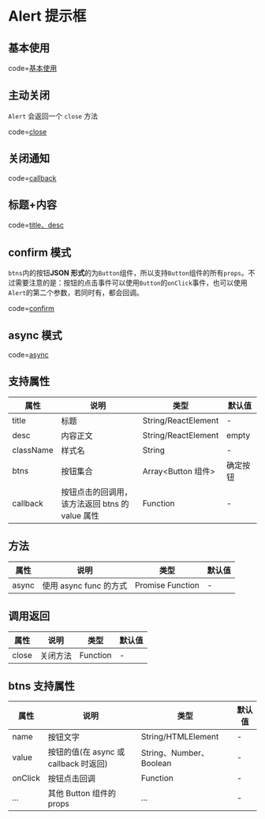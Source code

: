 # Alert 提示框

## 基本使用

code=[基本使用](alert)

## 主动关闭

`Alert` 会返回一个 `close` 方法

code=[close](alert_close)

## 关闭通知

code=[callback](alert_callback)

## 标题+内容

code=[title、desc](alert_title_desc)

## confirm 模式

`btns`内的按钮**JSON 形式**的为`Button`组件，所以支持`Button`组件的所有`props`。不过需要注意的是：按钮的点击事件可以使用`Button`的`onClick`事件，也可以使用`Alert`的第二个参数，若同时有，都会回调。

code=[confirm](alert_confirm)

## async 模式

code=[async](alert_async)

## 支持属性

| 属性      | 说明                                            | 类型                | 默认值   |
| --------- | ----------------------------------------------- | ------------------- | -------- |
| title     | 标题                                            | String/ReactElement | -        |
| desc      | 内容正文                                        | String/ReactElement | empty    |
| className | 样式名                                          | String              | -        |
| btns      | 按钮集合                                        | Array<Button 组件>  | 确定按钮 |
| callback  | 按钮点击的回调用，该方法返回 btns 的 value 属性 | Function            | -        |

## 方法

| 属性  | 说明                   | 类型             | 默认值 |
| ----- | ---------------------- | ---------------- | ------ |
| async | 使用 async func 的方式 | Promise Function | -      |

## 调用返回

| 属性  | 说明     | 类型     | 默认值 |
| ----- | -------- | -------- | ------ |
| close | 关闭方法 | Function | -      |

## btns 支持属性

| 属性    | 说明                                  | 类型                    | 默认值 |
| ------- | ------------------------------------- | ----------------------- | ------ |
| name    | 按钮文字                              | String/HTMLElement      | -      |
| value   | 按钮的值(在 async 或 callback 时返回) | String、Number、Boolean | -      |
| onClick | 按钮点击回调                          | Function                | -      |
| ...     | 其他 Button 组件的 props              | ...                     | -      |
